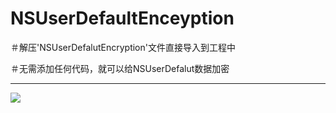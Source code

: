 
NSUserDefaultEnceyption<br>
==

＃解压'NSUserDefalutEncryption'文件直接导入到工程中<br>

＃无需添加任何代码，就可以给NSUserDefalut数据加密<br>

---
![](https://github.com/guodongxiaren/ImageCache/raw/master/Logo/foryou.gif)  
